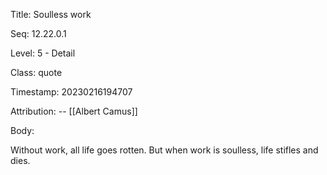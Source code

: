 Title:  Soulless work

Seq:    12.22.0.1

Level:  5 - Detail

Class:  quote

Timestamp: 20230216194707

Attribution: -- [[Albert Camus]]

Body:

Without work, all life goes rotten. But when work is soulless, life stifles and dies.

